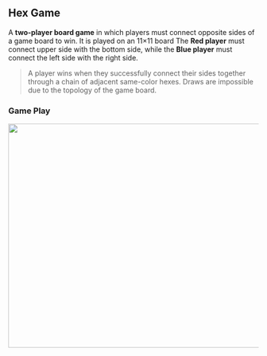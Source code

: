 ## Hex Game

A **two-player board game** in which players must connect opposite sides of a game board to win. It is played on an 11×11 board The **Red player** must connect upper side with the bottom side, while the **Blue player** must connect the left side with the right side. 
> A player wins when they successfully connect their sides together through a chain of adjacent same-color hexes. Draws are impossible due to the topology of the game board.

### Game Play
<img src="/gameplay.gif" width="750" height="450"/>
